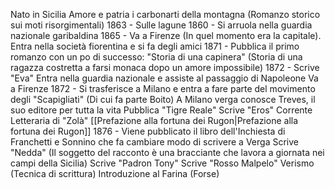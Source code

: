 Nato in Sicilia
Amore e patria
i carbonarti della montagna (Romanzo storico sui moti risorgimentali)
1863 - Sulle lagune
1860 - Si arruola nella guardia nazionale garibaldina
1865 - Va a Firenze (In quel momento era la capitale). Entra nella società fiorentina e si fa degli amici
1871 - Pubblica il primo romanzo con un po di successo: "Storia di una capinera" (Storia di una ragazza costretta a farsi monaca dopo un amore impossibile)
1872 - Scrive "Eva"
Entra nella guardia nazionale e assiste al passaggio di Napoleone
Va a Firenze
1872 - Si trasferisce a Milano e entra a fare parte del movimento degli "Scapigliati" (Di cui fa parte Boito)
A Milano verga conosce Treves, il suo editore per tutta la vita
Pubblica "Tigre Reale"
Scrive "Eros"
Corrente Letteraria di "Zolà"
[[Prefazione alla fortuna dei Rugon|Prefazione alla fortuna dei Rugon]]
1876 - Viene pubblicato il libro dell'Inchiesta di Franchetti e Sonnino che fa cambiare modo di scrivere a Verga
Scrive "Nedda" (Il soggetto del racconto è una bracciante che lavora a giornata nei campi della Sicilia)
Scrive "Padron Tony"
Scrive "Rosso Malpelo"
Verismo (Tecnica di scrittura)
Introduzione al Farina (Forse)
